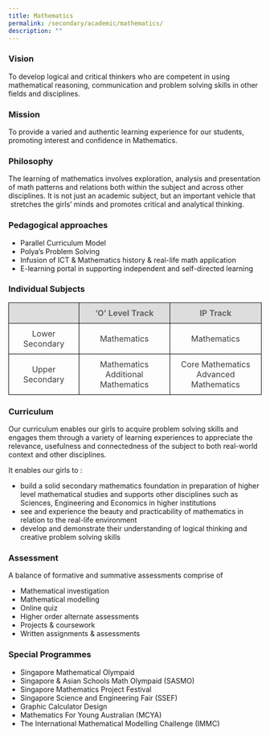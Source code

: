 ```yaml
---
title: Mathematics
permalink: /secondary/academic/mathematics/
description: ""
---
```






### Vision

To develop logical and critical thinkers who are competent in using mathematical reasoning, communication and problem solving skills in other fields and disciplines.

  

### Mission

To provide a varied and authentic learning experience for our students, promoting interest and confidence in Mathematics.

  

  

### Philosophy  

The learning of mathematics involves exploration, analysis and presentation of math patterns and relations both within the subject and across other disciplines. It is not just an academic subject, but an important vehicle that  stretches the girls’ minds and promotes critical and analytical thinking.

  

### Pedagogical approaches

*   Parallel Curriculum Model
*   Polya’s Problem Solving
*   Infusion of ICT & Mathematics history & real-life math application
*   E-learning portal in supporting independent and self-directed learning

  

### Individual Subjects

<style type="text/css">
.tg {
    border-collapse: collapse;
    border-spacing: 0;
}
.tg td {
    border-color: black;
    border-style: solid;
    border-width: 1px;
    overflow: hidden;
    padding: 10px 5px;
    word-break: normal;
}
.tg th {
    border-color: black;
    border-style: solid;
    border-width: 1px;
    font-weight: normal;
    overflow: hidden;
    padding: 10px 5px;
    word-break: normal;
}
.tg .tg-teua {
    background-color: #dddddd;
    color: #666666;
    text-align: center;
    vertical-align: top
}
.tg .tg-a4yv {
    background-color: #DDD;
    color: #666;
    font-weight: bold;
    text-align: center;
    vertical-align: top
}
.tg .tg-5hwe {
    color: #3D3D3D;
    text-align: center;
    vertical-align: middle
}
.tg .tg-feqv {
    background-color: #DDD;
    color: #666;
    font-weight: bold;
    text-align: center;
    vertical-align: middle
}
</style>
<table class="tg">
  <thead>
    <tr>
      <th class="tg-a4yv"></th>
      <th class="tg-feqv">‘O’ Level Track</th>
      <th class="tg-feqv">IP Track</th>
    </tr>
  </thead>
  <tbody>
    <tr>
      <td class="tg-5hwe">Lower Secondary</td>
      <td class="tg-5hwe">Mathematics</td>
      <td class="tg-5hwe">Mathematics</td>
    </tr>
    <tr>
      <td class="tg-5hwe">Upper Secondary</td>
      <td class="tg-5hwe">Mathematics<br>
        Additional Mathematics</td>
      <td class="tg-5hwe">Core Mathematics<br>
        Advanced Mathematics</td>
    </tr>
  </tbody>
</table>


### Curriculum  

Our curriculum enables our girls to acquire problem solving skills and engages them through a variety of learning experiences to appreciate the relevance, usefulness and connectedness of the subject to both real-world context and other disciplines.

It enables our girls to :

*   build a solid secondary mathematics foundation in preparation of higher level mathematical studies and supports other disciplines such as Sciences, Engineering and Economics in higher institutions
*   see and experience the beauty and practicability of mathematics in relation to the real-life environment
*   develop and demonstrate their understanding of logical thinking and creative problem solving skills

### Assessment

A balance of formative and summative assessments comprise of 

*   Mathematical investigation
*   Mathematical modelling
*   Online quiz
*   Higher order alternate assessments
*   Projects & coursework
*   Written assignments & assessments

  

### Special Programmes

*   Singapore Mathematical Olympaid
*   Singapore & Asian Schools Math Olympaid (SASMO)  
*   Singapore Mathematics Project Festival
*   Singapore Science and Engineering Fair (SSEF)  
*   Graphic Calculator Design
*   Mathematics For Young Australian (MCYA)
*   The International Mathematical Modelling Challenge (IMMC)